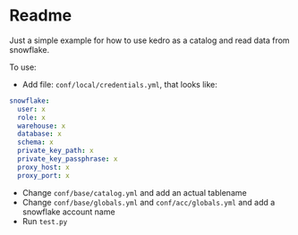# Readme

Just a simple example for how to use kedro as a catalog and read data from snowflake.

To use:

- Add file: `conf/local/credentials.yml`, that looks like:
```yaml
snowflake:
  user: x
  role: x
  warehouse: x
  database: x
  schema: x
  private_key_path: x
  private_key_passphrase: x
  proxy_host: x
  proxy_port: x
```
- Change `conf/base/catalog.yml` and add an actual tablename
- Change `conf/base/globals.yml` and `conf/acc/globals.yml` and add a snowflake account name
- Run `test.py`